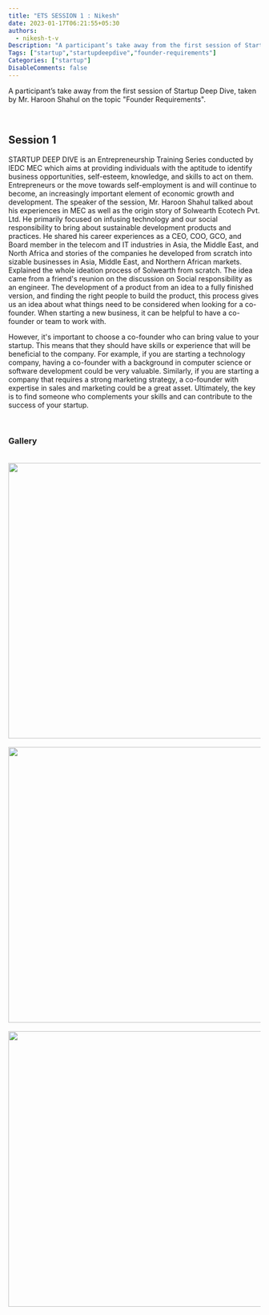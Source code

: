 ```yaml
---
title: "ETS SESSION 1 : Nikesh"
date: 2023-01-17T06:21:55+05:30
authors:
  - nikesh-t-v
Description: "A participant’s take away from the first session of Startup Deep Dive, taken by Mr. Haroon Shahul on the topic \"Founder Requirements\"."
Tags: ["startup","startupdeepdive","founder-requirements"]
Categories: ["startup"]
DisableComments: false
---
```



A participant’s take away from the first session of Startup Deep Dive, taken by Mr. Haroon Shahul on the topic "Founder Requirements".

<br>

## Session 1   

STARTUP DEEP DIVE is an Entrepreneurship Training Series conducted by IEDC MEC which aims at providing individuals with the aptitude to identify business opportunities, self-esteem, knowledge, and skills to act on them. Entrepreneurs or the move towards self-employment is and will continue to become, an increasingly important element of economic growth and development.
The speaker of the session, Mr. Haroon Shahul talked about his experiences in MEC as well as the origin story of Solwearth Ecotech Pvt. Ltd. He primarily focused on infusing technology and our social responsibility to bring about sustainable development products and practices. He shared his career experiences as a CEO, COO, GCO, and Board member in the telecom and IT industries in Asia, the Middle East, and North Africa and stories of the companies he developed from scratch into sizable businesses in Asia, Middle East, and Northern African markets. Explained the whole ideation process of Solwearth from scratch. The idea came from a friend's reunion on the discussion on Social responsibility as an engineer. The development of a product from an idea to a fully finished version, and finding the right people to build the product, this process gives us an idea about what things need to be considered when looking for a co-founder. When starting a new business, it can be helpful to have a co-founder or team to work with.

However, it's important to choose a co-founder who can bring value to your startup. This means that they should have skills or experience that will be beneficial to the company. For example, if you are starting a technology company, having a co-founder with a background in computer science or software development could be very valuable. Similarly, if you are starting a company that requires a strong marketing strategy, a co-founder with expertise in sales and marketing could be a great asset. Ultimately, the key is to find someone who complements your skills and can contribute to the success of your startup.

<br>

### Gallery
<br>
<img src="/images/ets-session1/image1.jpg" width="550" height="auto">
<br>

<br>
<img src="/images/ets-session1/image2.jpg" width="550" height="auto">
<br>

<br>
<img src="/images/ets-session1/image3.jpg" width="550" height="auto">
<br>
